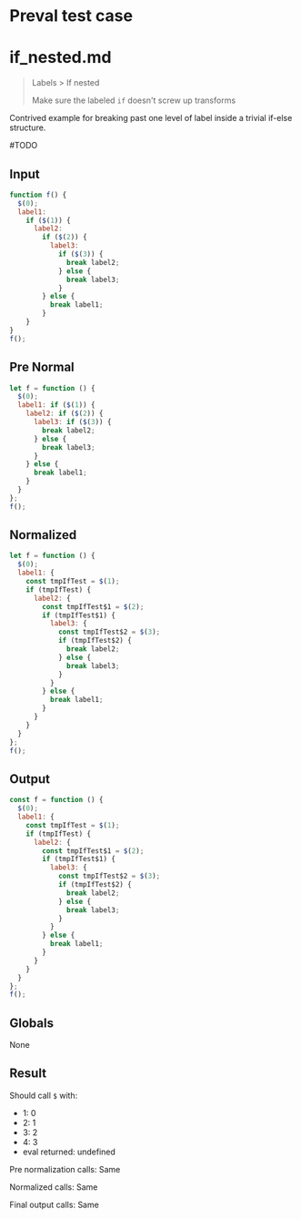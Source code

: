 # Preval test case

# if_nested.md

> Labels > If nested
>
> Make sure the labeled `if` doesn't screw up transforms

Contrived example for breaking past one level of label inside a trivial if-else structure.

#TODO

## Input

`````js filename=intro
function f() {
  $(0);
  label1: 
    if ($(1)) {
      label2:
        if ($(2)) {
          label3:
            if ($(3)) {
              break label2;
            } else {
              break label3;
            }
        } else {
          break label1;
        }
    }
}
f();
`````

## Pre Normal

`````js filename=intro
let f = function () {
  $(0);
  label1: if ($(1)) {
    label2: if ($(2)) {
      label3: if ($(3)) {
        break label2;
      } else {
        break label3;
      }
    } else {
      break label1;
    }
  }
};
f();
`````

## Normalized

`````js filename=intro
let f = function () {
  $(0);
  label1: {
    const tmpIfTest = $(1);
    if (tmpIfTest) {
      label2: {
        const tmpIfTest$1 = $(2);
        if (tmpIfTest$1) {
          label3: {
            const tmpIfTest$2 = $(3);
            if (tmpIfTest$2) {
              break label2;
            } else {
              break label3;
            }
          }
        } else {
          break label1;
        }
      }
    }
  }
};
f();
`````

## Output

`````js filename=intro
const f = function () {
  $(0);
  label1: {
    const tmpIfTest = $(1);
    if (tmpIfTest) {
      label2: {
        const tmpIfTest$1 = $(2);
        if (tmpIfTest$1) {
          label3: {
            const tmpIfTest$2 = $(3);
            if (tmpIfTest$2) {
              break label2;
            } else {
              break label3;
            }
          }
        } else {
          break label1;
        }
      }
    }
  }
};
f();
`````

## Globals

None

## Result

Should call `$` with:
 - 1: 0
 - 2: 1
 - 3: 2
 - 4: 3
 - eval returned: undefined

Pre normalization calls: Same

Normalized calls: Same

Final output calls: Same
